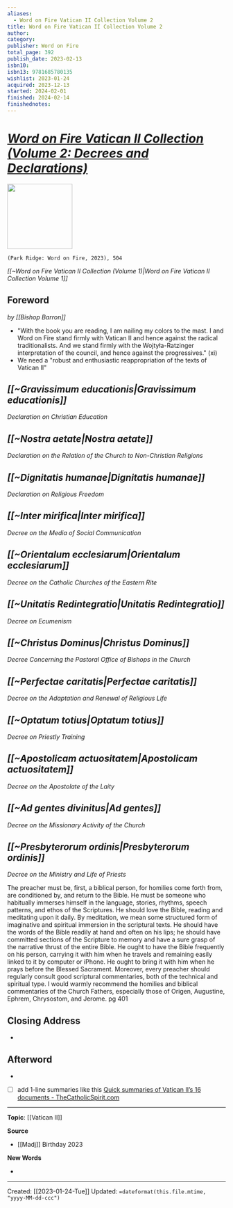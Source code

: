 ```yaml
---
aliases:
  - Word on Fire Vatican II Collection Volume 2
title: Word on Fire Vatican II Collection Volume 2
author: 
category: 
publisher: Word on Fire
total_page: 392
publish_date: 2023-02-13
isbn10: 
isbn13: 9781685780135
wishlist: 2023-01-24
acquired: 2023-12-13
started: 2024-02-01
finished: 2024-02-14
finishednotes:
---
```

# *[Word on Fire Vatican II Collection (Volume 2: Decrees and Declarations)](https://bookstore.wordonfire.org/products/vatican-ii-volume-ii)*

<img src="https://bookstore.wordonfire.org/cdn/shop/products/Vatican-II-VII-Shopify-FRONT.png?v=1675715149&width=2048" width=150>

`(Park Ridge: Word on Fire, 2023), 504`

*[[~Word on Fire Vatican II Collection (Volume 1)|Word on Fire Vatican II Collection Volume 1]]*
## Foreword 
*by [[Bishop Barron]]*
- "With the book you are reading, I am nailing my colors to the mast. I and Word on Fire stand firmly with Vatican II and hence against the radical traditionalists. And we stand firmly with the Wojtyła-Ratzinger interpretation of the council, and hence against the progressives." (xi)
- We need a "robust and enthusiastic reappropriation of the texts of Vatican II"

## *[[~Gravissimum educationis|Gravissimum educationis]]*
*Declaration on Christian Education*

## *[[~Nostra aetate|Nostra aetate]]*
*Declaration on the Relation of the Church to Non-Christian Religions*

## *[[~Dignitatis humanae|Dignitatis humanae]]*
*Declaration on Religious Freedom*

## *[[~Inter mirifica|Inter mirifica]]*
*Decree on the Media of Social Communication*

## *[[~Orientalum ecclesiarum|Orientalum ecclesiarum]]*
*Decree on the Catholic Churches of the Eastern Rite*

## *[[~Unitatis Redintegratio|Unitatis Redintegratio]]*
*Decree on Ecumenism*

## *[[~Christus Dominus|Christus Dominus]]*
*Decree Concerning the Pastoral Office of Bishops in the Church*

## *[[~Perfectae caritatis|Perfectae caritatis]]*
*Decree on the Adaptation and Renewal of Religious Life*

## *[[~Optatum totius|Optatum totius]]*
*Decree on Priestly Training*

## *[[~Apostolicam actuositatem|Apostolicam actuositatem]]*
*Decree on the Apostolate of the Laity*

## *[[~Ad gentes divinitus|Ad gentes]]*
*Decree on the Missionary Activity of the Church*

## *[[~Presbyterorum ordinis|Presbyterorum ordinis]]*
*Decree on the Ministry and Life of Priests*

The preacher must be, first, a biblical person, for homilies come forth from, are conditioned by, and return to the Bible. He must be someone who habitually immerses himself in the language, stories, rhythms, speech patterns, and ethos of the Scriptures. He should love the Bible, reading and meditating upon it daily. By meditation, we mean some structured form of imaginative and spiritual immersion in the scriptural texts. He should have the words of the Bible readily at hand and often on his lips; he should have committed sections of the Scripture to memory and have a sure grasp of the narrative thrust of the entire Bible. He ought to have the Bible frequently on his person, carrying it with him when he travels and remaining easily linked to it by computer or iPhone. He ought to bring it with him when he prays before the Blessed Sacrament. Moreover, every preacher should regularly consult good scriptural commentaries, both of the technical and spiritual type. I would warmly recommend the homilies and biblical commentaries of the Church Fathers, especially those of Origen, Augustine, Ephrem, Chrysostom, and Jerome.
pg 401


## Closing Address 
- 

## Afterword
- 

- [ ] add 1-line summaries like this [Quick summaries of Vatican II’s 16 documents - TheCatholicSpirit.com](https://thecatholicspirit.com/news/local-news/1-sentence-on-each-of-the-16-documents-of-vatican-ii/)

--- 
**Topic**: [[Vatican II]]

**Source**
- [[Madj]] Birthday 2023

**New Words**

- 

---
Created: [[2023-01-24-Tue]]
Updated: `=dateformat(this.file.mtime, "yyyy-MM-dd-ccc")`
